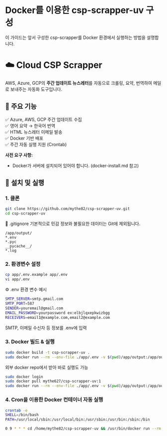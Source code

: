 # Docker를 이용한 csp-scrapper-uv 구성
이 가이드는 앞서 구성한 csp-scrapper를 Docker 환경에서 실행하는 방법을 설명합니다. 

# ☁️ Cloud CSP Scrapper
AWS, Azure, GCP의 **주간 업데이트 뉴스레터**를 자동으로 크롤링, 요약, 번역하여 메일로 보내주는 자동화 도구입니다.

## 📄 주요 기능
✅ Azure, AWS, GCP 주간 업데이트 수집  
✅ 영어 요약 → 한국어 번역  
✅ HTML 뉴스레터 이메일 발송  
✅ Docker 기반 배포  
✅ 주간 자동 실행 지원 (Crontab)

**사전 요구 사항:**
* Docker가 서버에 설치되어 있어야 합니다. (docker-install.md 참고)

## 🚀 설치 및 실행
### 1. 클론
```bash
git clone https://github.com/mythe82/csp-scrapper-uv.git
cd csp-scrapper-uv
```

📄 .gitignore
기본적으로 민감 정보와 불필요한 데이터는 Git에 제외됩니다.
```
/app/output/
*.env
*.pyc
__pycache__/
*.log
```

### 2. 환경변수 설정
```bash
cp app/.env.example app/.env
vi app/.env
```

⚙️ .env 환경 변수 예시
```bash
SMTP_SERVER=smtp.gmail.com
SMTP_PORT=587
SENDER=youremail@gmail.com
EMAIL_PASSWORD=yourpassword ex:elbjlqxepkwizbgg
RECEIVERS=email1@example.com,email2@example.com
```

SMTP, 이메일 수신자 등 정보를 .env에 입력

### 3. Docker 빌드 & 실행
```bash
sudo docker build -t csp-scrapper-uv .
sudo docker run --rm --env-file ./app/.env -v $(pwd)/app/output:/app/output csp-scrapper-uv
```

외부 docker repo에서 받아 바로 실행도 가능
```bash
sudo docker login
sudo docker pull mythe627/csp-scrapper-uv:1
sudo docker run --rm --env-file ./app/.env -v $(pwd)/app/output:/app/output mythe627/csp-scrapper-uv:1
```

### 4. Cron을 이용한 Docker 컨테이너 자동 실행
```bash
crontab -e
SHELL=/bin/bash
PATH=/usr/local/sbin:/usr/local/bin:/usr/sbin:/usr/bin:/sbin:/bin

0 9 * * * cd /home/mythe82/csp-scrapper-uv && /usr/bin/docker run --rm --env-file ./app/.env -v $(pwd)/app/output:/app/output csp-scrapper-uv >> /home/mythe82/csp-cron.log 2>&1
```
